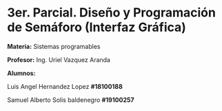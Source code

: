 # 3er. Parcial. Diseño y Programación de Semáforo (Interfaz Gráfica)
**Materia:** Sistemas programables

**Profesor:** Ing. Uriel Vazquez Aranda

**Alumnos:**

Luis Angel Hernandez Lopez **#18100188**

Samuel Alberto Solis baldenegro **#19100257**

